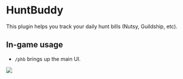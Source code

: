 # HuntBuddy
This plugin helps you track your daily hunt bills (Nutsy, Guildship, etc).

## In-game usage
- `/phb` brings up the main UI.

![](https://github.com/sheepgomeh/huntbuddy/raw/master/res/image1.png)

